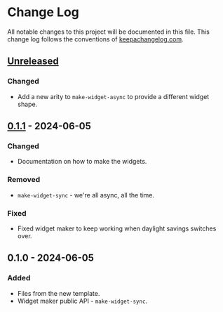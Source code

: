 # Change Log
All notable changes to this project will be documented in this file. This change log follows the conventions of [keepachangelog.com](http://keepachangelog.com/).

## [Unreleased]
### Changed
- Add a new arity to `make-widget-async` to provide a different widget shape.

## [0.1.1] - 2024-06-05
### Changed
- Documentation on how to make the widgets.

### Removed
- `make-widget-sync` - we're all async, all the time.

### Fixed
- Fixed widget maker to keep working when daylight savings switches over.

## 0.1.0 - 2024-06-05
### Added
- Files from the new template.
- Widget maker public API - `make-widget-sync`.

[Unreleased]: https://sourcehost.site/your-name/untitled/compare/0.1.1...HEAD
[0.1.1]: https://sourcehost.site/your-name/untitled/compare/0.1.0...0.1.1
